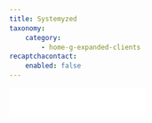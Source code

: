 ```yaml
---
title: Systemyzed
taxonomy:
    category:
        - home-g-expanded-clients
recaptchacontact:
    enabled: false
---
```


![](Systemyzed.png)